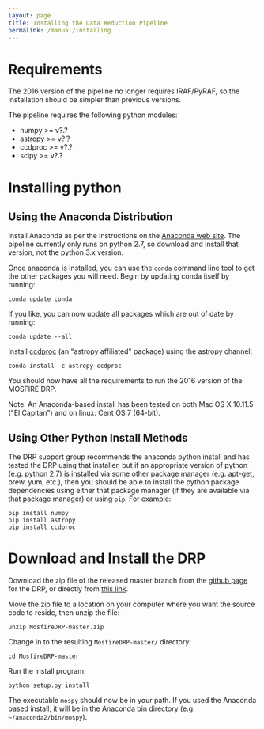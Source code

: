 ```yaml
---
layout: page
title: Installing the Data Reduction Pipeline
permalink: /manual/installing
---
```



# Requirements

The 2016 version of the pipeline no longer requires IRAF/PyRAF, so the installation should be simpler than previous versions.

The pipeline requires the following python modules:

* numpy >= v?.?
* astropy >= v?.?
* ccdproc >= v?.?
* scipy >= v?.?

# Installing python

## Using the Anaconda Distribution

Install Anaconda as per the instructions on the [Anaconda web site](https://www.continuum.io/downloads).  The pipeline currently only runs on python 2.7, so download and install that version, not the python 3.x version.

Once anaconda is installed, you can use the `conda` command line tool to get the other packages you will need.  Begin by updating conda itself by running:

    conda update conda

If you like, you can now update all packages which are out of date by running:

    conda update --all

Install [ccdproc](http://ccdproc.readthedocs.io/en/latest/index.html) (an "astropy affiliated" package) using the astropy channel:

    conda install -c astropy ccdproc

You should now have all the requirements to run the 2016 version of the MOSFIRE DRP.

Note: An Anaconda-based install has been tested on both Mac OS X 10.11.5 ("El Capitan") and on linux: Cent OS 7 (64-bit).

## Using Other Python Install Methods

The DRP support group recommends the anaconda python install and has tested the DRP using that installer, but if an appropriate version of python (e.g. python 2.7) is installed via some other package manager (e.g. apt-get, brew, yum, etc.), then you should be able to install the python package dependencies using either that package manager (if they are available via that package manager) or using `pip`.  For example:

    pip install numpy
    pip install astropy
    pip install ccdproc


# Download and Install the DRP

Download the zip file of the released master branch from the [github page](https://github.com/Keck-DataReductionPipelines/MosfireDRP) for the DRP, or directly from [this link](https://github.com/Keck-DataReductionPipelines/MosfireDRP/archive/master.zip).

Move the zip file to a location on your computer where you want the source code to reside, then unzip the file:

    unzip MosfireDRP-master.zip

Change in to the resulting ```MosfireDRP-master/``` directory:

    cd MosfireDRP-master

Run the install program:

    python setup.py install

The executable `mospy` should now be in your path.  If you used the Anaconda based install, it will be in the Anaconda bin directory (e.g. `~/anaconda2/bin/mospy`).
